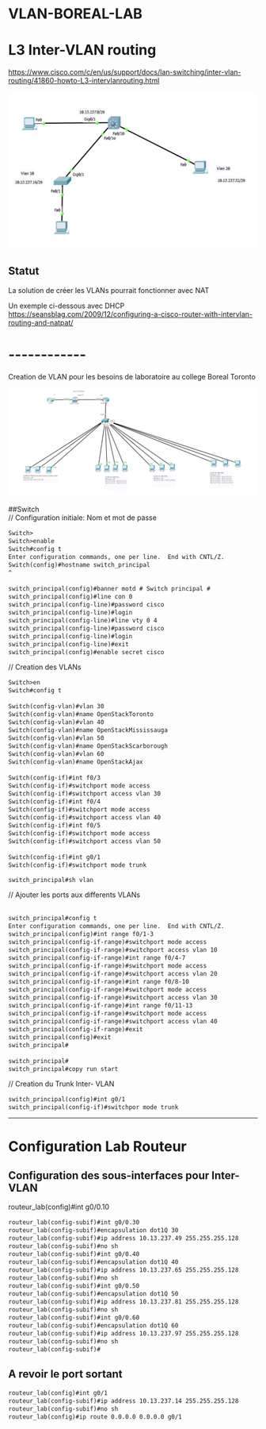 # VLAN-BOREAL-LAB

# L3 Inter-VLAN routing

https://www.cisco.com/c/en/us/support/docs/lan-switching/inter-vlan-routing/41860-howto-L3-intervlanrouting.html

![alt tag](./MAP.png)

## Statut

La solution de créer les VLANs pourrait fonctionner avec NAT

Un exemple ci-dessous avec DHCP  
https://seansblag.com/2009/12/configuring-a-cisco-router-with-intervlan-routing-and-natpat/


# ------------


Creation de VLAN pour les besoins de laboratoire au college Boreal Toronto

![alt tag](https://github.com/CollegeBoreal/VLAN-BOREAL-LAB/blob/master/VLAN-LAB.png)


##Switch  
// Configuration initiale: Nom et mot de passe 
```
Switch>
Switch>enable
Switch#config t
Enter configuration commands, one per line.  End with CNTL/Z.
Switch(config)#hostname switch_principal                                ^

switch_principal(config)#banner motd # Switch principal #
switch_principal(config)#line con 0
switch_principal(config-line)#password cisco
switch_principal(config-line)#login
switch_principal(config-line)#line vty 0 4
switch_principal(config-line)#password cisco
switch_principal(config-line)#login
switch_principal(config-line)#exit
switch_principal(config)#enable secret cisco
```
// Creation des VLANs
```
Switch>en
Switch#config t

Switch(config-vlan)#vlan 30
Switch(config-vlan)#name OpenStackToronto
Switch(config-vlan)#vlan 40
Switch(config-vlan)#name OpenStackMississauga
Switch(config-vlan)#vlan 50
Switch(config-vlan)#name OpenStackScarborough
Switch(config-vlan)#vlan 60
Switch(config-vlan)#name OpenStackAjax

Switch(config-if)#int f0/3
Switch(config-if)#switchport mode access 
Switch(config-if)#switchport access vlan 30
Switch(config-if)#int f0/4
Switch(config-if)#switchport mode access 
Switch(config-if)#switchport access vlan 40
Switch(config-if)#int f0/5
Switch(config-if)#switchport mode access 
Switch(config-if)#switchport access vlan 50

Switch(config-if)#int g0/1
Switch(config-if)#switchport mode trunk 
```

```
switch_principal#sh vlan
```
// Ajouter les ports aux differents VLANs 
```

switch_principal#config t
Enter configuration commands, one per line.  End with CNTL/Z.
switch_principal(config)#int range f0/1-3
switch_principal(config-if-range)#switchport mode access
switch_principal(config-if-range)#switchport access vlan 10
switch_principal(config-if-range)#int range f0/4-7
switch_principal(config-if-range)#switchport mode access
switch_principal(config-if-range)#switchport access vlan 20
switch_principal(config-if-range)#int range f0/8-10
switch_principal(config-if-range)#switchport mode access
switch_principal(config-if-range)#switchport access vlan 30
switch_principal(config-if-range)#int range f0/11-13
switch_principal(config-if-range)#switchport mode access
switch_principal(config-if-range)#switchport access vlan 40
switch_principal(config-if-range)#exit
switch_principal(config)#exit
switch_principal#

switch_principal#
switch_principal#copy run start
```

// Creation du Trunk Inter- VLAN

```
switch_principal(config)#int g0/1
switch_principal(config-if)#switchpor mode trunk
```

-----------------------

# Configuration Lab Routeur 

## Configuration des sous-interfaces pour Inter-VLAN
routeur_lab(config)#int g0/0.10
```
routeur_lab(config-subif)#int g0/0.30
routeur_lab(config-subif)#encapsulation dot1Q 30
routeur_lab(config-subif)#ip address 10.13.237.49 255.255.255.128
routeur_lab(config-subif)#no sh
routeur_lab(config-subif)#int g0/0.40
routeur_lab(config-subif)#encapsulation dot1Q 40
routeur_lab(config-subif)#ip address 10.13.237.65 255.255.255.128
routeur_lab(config-subif)#no sh
routeur_lab(config-subif)#int g0/0.50
routeur_lab(config-subif)#encapsulation dot1Q 50
routeur_lab(config-subif)#ip address 10.13.237.81 255.255.255.128
routeur_lab(config-subif)#no sh
routeur_lab(config-subif)#int g0/0.60
routeur_lab(config-subif)#encapsulation dot1Q 60
routeur_lab(config-subif)#ip address 10.13.237.97 255.255.255.128
routeur_lab(config-subif)#no sh
routeur_lab(config-subif)#
```
## A revoir le port sortant 
```
routeur_lab(config)#int g0/1
routeur_lab(config-subif)#ip address 10.13.237.14 255.255.255.128
routeur_lab(config-subif)#no sh
routeur_lab(config)#ip route 0.0.0.0 0.0.0.0 g0/1
```
